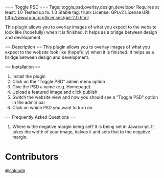 === Toggle PSD ===
Tags: toggle,psd,overlay,design,developer
Requires at least: 1.0
Tested up to: 1.0
Stable tag: trunk
License: GPLv2
License URI: http://www.gnu.org/licenses/gpl-2.0.html

This plugin allows you to overlay images of what you expect to the website look like (hopefully) when it is finished. It helps as a bridge between design and development.

== Description ==
This plugin allows you to overlay images of what you expect to the website look like (hopefully) when it is finished. It helps as a bridge between design and development.

== Installation ==
1. Install the plugin
2. Click on the \"Toggle PSD\" admin menu option
3. Give the PSD a name (e.g. Homepage)
4. Upload a featured image and click publish
5. Switch the website view and now you should see a \"Toggle PSD\" option in the admin bar
6. Click on which PSD you want to turn on. 

== Frequently Asked Questions ==
1. Where is the negative margin being set? It is being set in Javascript. It takes the width of your image, halves it and sets that to the negative margin.

Contributors
==================================
[@salcode](https://github.com/salcode)
